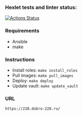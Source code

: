 ### Hexlet tests and linter status:
[![Actions Status](https://github.com/DOBRO-228/devops-for-programmers-project-76/workflows/hexlet-check/badge.svg)](https://github.com/DOBRO-228/devops-for-programmers-project-76/actions)

### Requirements

- Ansible
- make

### Instructions

- Install roles: `make install_roles`
- Pull images: `make pull_images`
- Deploy: `make deploy`
- Update vault: `make update_vault`

### URL

`https://228.dobro-228.ru/`
